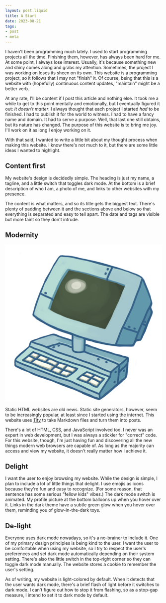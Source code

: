 ```yaml
---
layout: post.liquid
title: A Start
date: 2023-08-21
tags:
- post
- meta
---
```


I haven't been programming much lately. I used to start programming projects all the time. Finishing them, however, has always been hard for me. At some point, I always lose interest. Usually, it's because something new and shiny comes along and grabs my attention. Sometimes, the project I was working on loses its sheen on its own. This website is a programming project, so it follows that I may not "finish" it. Of course, being that this is a website with (hopefully) continuous content updates, "maintain" might be a better verb.

At any rate, I'll be content if I post this article and nothing else. It took me a while to get to this point mentally and emotionally, but I eventually figured it out: *It doesn't matter*. I always thought that each project I started *had* to be finished. I had to publish it for the world to witness. I had to have a fancy name and domain. It had to serve a purpose. Well, that last one still obtains, but its nature has changed. The purpose of this website is to bring me joy. I'll work on it as long I enjoy working on it.

With that said, I wanted to write a little bit about my thought process when making this website. I know there's not much to it, but there are some little ideas I wanted to highlight.

## Content first

My website's design is decidedly simple. The heading is just my name, a tagline, and a little switch that toggles dark mode. At the bottom is a brief description of who I am, a photo of me, and links to other websites with my presence.

The content is what matters, and so its title gets the biggest text. There's plenty of padding between it and the sections above and below so that everything is separated and easy to tell apart. The date and tags are visible but more faint so they don't intrude.

## Modernity

<div class="floating-technology"><img src="/images/technology.png" /></div>

Static HTML websites are old news. Static site generators, however, seem to be increasingly popular, at least since I started using the internet. This website uses [11ty](https://www.11ty.dev) to take Markdown files and turn them into posts.

There's a lot of HTML, CSS, and JavaScript involved too. I never was an expert in web development, but I was always a stickler for "correct" code. For this website, though, I'm just having fun and discovering all the new things modern web browsers are capable of. As long as the majority can access and view my website, it doesn't really matter how I achieve it.

## Delight

I want the user to enjoy browsing my website. While the design is simple, I plan to include a lot of little things that delight. I use emojis as icons because they're fun and easy to recognize. (For some reason, that sentence has some serious "fellow kids" vibes.) The dark mode switch is animated. My profile picture at the bottom balloons up when you hover over it. Links in the dark theme have a subtle green glow when you hover over them, reminding you of glow-in-the-dark toys.

## De-light

Everyone uses dark mode nowadays, so it's a no-brainer to include it. One of my primary design principles is being kind to the user. I want the user to be comfortable when using my website, so I try to respect the user's preferences and set dark mode automatically depending on their system setting. There's also the little switch in the top-right corner so they can toggle dark mode manually. The website stores a cookie to remember the user's setting.

As of writing, my website is light-colored by default. When it detects that the user wants dark mode, there's a brief flash of light before it switches to dark mode. I can't figure out how to stop it from flashing, so as a stop-gap measure, I intend to set it to dark mode by default.
